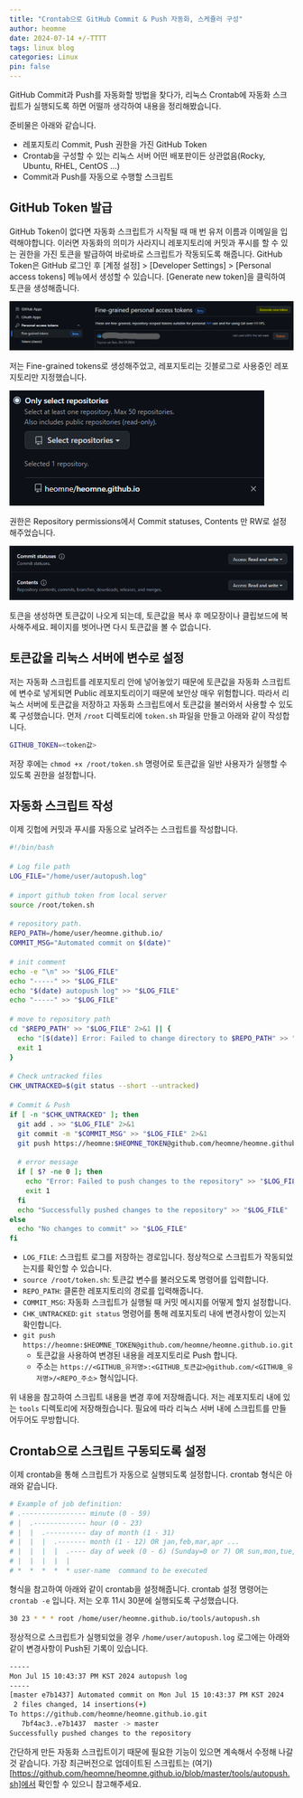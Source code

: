 ```yaml
---
title: "Crontab으로 GitHub Commit & Push 자동화, 스케쥴러 구성"
author: heomne
date: 2024-07-14 +/-TTTT
tags: linux blog
categories: Linux
pin: false
---
```

GitHub Commit과 Push를 자동화할 방법을 찾다가, 리눅스 Crontab에 자동화 스크립트가 실행되도록 하면 어떨까 생각하여 내용을 정리해봤습니다.

준비물은 아래와 같습니다.
- 레포지토리 Commit, Push 권한을 가진 GitHub Token
- Crontab을 구성할 수 있는 리눅스 서버 어떤 배포판이든 상관없음(Rocky, Ubuntu, RHEL, CentOS ...)
- Commit과 Push를 자동으로 수행할 스크립트

## GitHub Token 발급
GitHub Token이 없다면 자동화 스크립트가 시작될 때 매 번 유저 이름과 이메일을 입력해야합니다. 이러면 자동화의 의미가 사라지니 레포지토리에 커밋과 푸시를 할 수 있는 권한을 가진 토큰을 발급하여 바로바로 스크립트가 작동되도록 해줍니다.
GitHub Token은 GitHub 로그인 후 [계정 설정] > [Developer Settings] > [Personal access tokens] 메뉴에서 생성할 수 있습니다. [Generate new token]을 클릭하여 토큰을 생성해줍니다.

![image1](/assets/post_img/github-push-commit-automate/image.png)

저는 Fine-grained tokens로 생성해주었고, 레포지토리는 깃블로그로 사용중인 레포지토리만 지정했습니다.

![image2](/assets/post_img/github-push-commit-automate/image2.png)

권한은 Repository permissions에서 Commit statuses, Contents 만 RW로 설정해주었습니다.

![image3](/assets/post_img/github-push-commit-automate/image3.png)

토큰을 생성하면 토큰값이 나오게 되는데, 토큰값을 복사 후 메모장이나 클립보드에 복사해주세요. 페이지를 벗어나면 다시 토큰값을 볼 수 없습니다.

## 토큰값을 리눅스 서버에 변수로 설정
저는 자동화 스크립트를 레포지토리 안에 넣어놓았기 때문에 토큰값을 자동화 스크립트에 변수로 넣게되면 Public 레포지토리이기 때문에 보안상 매우 위험합니다.
따라서 리눅스 서버에 토큰값을 저장하고 자동화 스크립트에서 토큰값을 불러와서 사용할 수 있도록 구성했습니다.
먼저 `/root` 디렉토리에 `token.sh` 파일을 만들고 아래와 같이 작성합니다.
```bash
GITHUB_TOKEN=<token값>
```
저장 후에는 `chmod +x /root/token.sh` 명령어로 토큰값을 일반 사용자가 실행할 수 있도록 권한을 설정합니다.

## 자동화 스크립트 작성
이제 깃헙에 커밋과 푸시를 자동으로 날려주는 스크립트를 작성합니다.
```bash
#!/bin/bash

# Log file path
LOG_FILE="/home/user/autopush.log"

# import github token from local server
source /root/token.sh

# repository path.
REPO_PATH=/home/user/heomne.github.io/
COMMIT_MSG="Automated commit on $(date)"

# init comment
echo -e "\n" >> "$LOG_FILE"
echo "-----" >> "$LOG_FILE"
echo "$(date) autopush log" >> "$LOG_FILE"
echo "-----" >> "$LOG_FILE"

# move to repository path
cd "$REPO_PATH" >> "$LOG_FILE" 2>&1 || {
  echo "[$(date)] Error: Failed to change directory to $REPO_PATH" >> "$LOG_FILE"
  exit 1
}

# Check untracked files
CHK_UNTRACKED=$(git status --short --untracked)

# Commit & Push
if [ -n "$CHK_UNTRACKED" ]; then
  git add . >> "$LOG_FILE" 2>&1
  git commit -m "$COMMIT_MSG" >> "$LOG_FILE" 2>&1
  git push https://heomne:$HEOMNE_TOKEN@github.com/heomne/heomne.github.io.git >> "$LOG_FILE" 2>&1

  # error message
  if [ $? -ne 0 ]; then
    echo "Error: Failed to push changes to the repository" >> "$LOG_FILE"
    exit 1
  fi
  echo "Successfully pushed changes to the repository" >> "$LOG_FILE"
else
  echo "No changes to commit" >> "$LOG_FILE"
fi
```
- `LOG_FILE`: 스크립트 로그를 저장하는 경로입니다. 정상적으로 스크립트가 작동되었는지를 확인할 수 있습니다.
- `source /root/token.sh`: 토큰값 변수를 불러오도록 명령어를 입력합니다.
- `REPO_PATH`: 클론한 레포지토리의 경로를 입력해줍니다.
- `COMMIT_MSG`: 자동화 스크립트가 실행될 때 커밋 메시지를 어떻게 할지 설정합니다.
- `CHK_UNTRACKED`: `git status` 명령어를 통해 레포지토리 내에 변경사항이 있는지 확인합니다.
- `git push https://heomne:$HEOMNE_TOKEN@github.com/heomne/heomne.github.io.git`
  - 토큰값을 사용하여 변경된 내용을 레포지토리로 Push 합니다.
  - 주소는 `https://<GITHUB_유저명>:<GITHUB_토큰값>@github.com/<GITHUB_유저명>/<REPO_주소>` 형식입니다.

위 내용을 참고하여 스크립트 내용을 변경 후에 저장해줍니다. 저는 레포지토리 내에 있는 `tools` 디렉토리에 저장해줬습니다.
필요에 따라 리눅스 서버 내에 스크립트를 만들어두어도 무방합니다. 

## Crontab으로 스크립트 구동되도록 설정
이제 crontab을 통해 스크립트가 자동으로 실행되도록 설정합니다.
crontab 형식은 아래와 같습니다.
```bash
# Example of job definition:
# .---------------- minute (0 - 59)
# |  .------------- hour (0 - 23)
# |  |  .---------- day of month (1 - 31)
# |  |  |  .------- month (1 - 12) OR jan,feb,mar,apr ...
# |  |  |  |  .---- day of week (0 - 6) (Sunday=0 or 7) OR sun,mon,tue,wed,thu,fri,sat
# |  |  |  |  |
# *  *  *  *  * user-name  command to be executed
```

형식을 참고하여 아래와 같이 crontab을 설정해줍니다.
crontab 설정 명령어는 `crontab -e` 입니다. 저는 오후 11시 30분에 실행되도록 구성했습니다.
```bash
30 23 * * * root /home/user/heomne.github.io/tools/autopush.sh
```

정상적으로 스크립트가 실행되었을 경우 `/home/user/autopush.log` 로그에는 아래와 같이 변경사항이 Push된 기록이 있습니다.
```bash
-----
Mon Jul 15 10:43:37 PM KST 2024 autopush log
-----
[master e7b1437] Automated commit on Mon Jul 15 10:43:37 PM KST 2024
 2 files changed, 14 insertions(+)
To https://github.com/heomne/heomne.github.io.git
   7bf4ac3..e7b1437  master -> master
Successfully pushed changes to the repository
```

간단하게 만든 자동화 스크립트이기 때문에 필요한 기능이 있으면 계속해서 수정해 나갈 것 같습니다. 가장 최근버전으로 업데이트된 스크립트는 (여기)[https://github.com/heomne/heomne.github.io/blob/master/tools/autopush.sh]에서 확인할 수 있으니 참고해주세요.